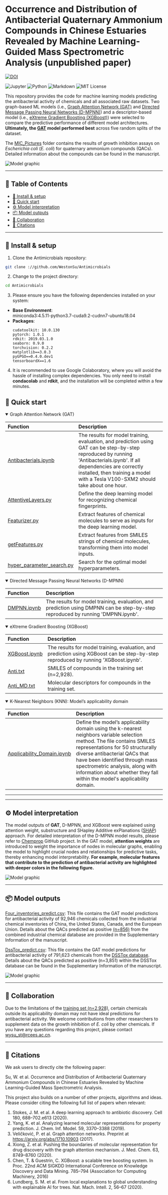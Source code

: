 # Occurrence and Distribution of Antibacterial Quaternary Ammonium Compounds in Chinese Estuaries Revealed by Machine Learning-Guided Mass Spectrometric Analysis (unpublished paper)
[![DOI](https://zenodo.org/badge/DOI/10.5281/zenodo.10389226.svg)](https://doi.org/10.5281/zenodo.10389226)
<p align="left">
<img src="https://img.shields.io/badge/Jupyter-F37626.svg?style&logo=Jupyter&logoColor=white" alt="Jupyter" />
<img src="https://img.shields.io/badge/Python-3776AB.svg?style&logo=Python&logoColor=white" alt="Python" />
<img src="https://img.shields.io/badge/Markdown-000000.svg?style&logo=Markdown&logoColor=white" alt="Markdown" />
<img src="https://img.shields.io/badge/license-MIT-blue.svg" alt="MIT License" />
</p>

This repository provides the code for machine learning models predicting the antibacterial activity of chemicals and all associated raw datasets. Two graph-based ML models (i.e., [Graph Attention Network (GAT)](https://github.com/WestonSu/Antimicrobials/blob/main/1_GAT/code/Antibacterials.ipynb) and [Directed Message Passing Neural Networks (D-MPNN)](https://github.com/WestonSu/Antimicrobials/blob/main/2_DMPNN/DMPNN.ipynb)) and a descriptor-based model (i.e., [eXtreme Gradient Boosting (XGBoost)](https://github.com/WestonSu/Antimicrobials/blob/main/3_XGBoost/XGBoost.ipynb)) were selected to compare the predictive performance of different model architectures. **Ultimately, the [GAT](https://github.com/WestonSu/Antimicrobials/blob/main/1_GAT/code/Antibacterials.ipynb) model performed best** across five random splits of the dataset.

The [MIC_Pictures](https://github.com/WestonSu/Antimicrobials/tree/main/5_MIC_Pictures) folder contains the results of growth inhibition assays on _Escherichia coli_ (_E. coli_) for quaternary ammonium compounds (QACs). Detailed information about the compounds can be found in the manuscript.

![Model graphic](Model_graphic.png)

---

## 📖 Table of Contents
- [🔧 Install & setup](#setup)
- [🚀 Quick start](#quickstart)
- [⚙️ Model interpretation](#interpretation)
- [📦 Model outputs](#outputs)
- [🤝 Collaboration](#Collaboration)
- [📄 Citations](#citations)
---

## 🔧 Install & setup <a name="setup"></a>
1. Clone the Antimicrobials repository:
```sh
git clone ://github.com/WestonSu/Antimicrobials
```
2. Change to the project directory:
```sh
cd Antimicrobials
```
3. Please ensure you have the following dependencies installed on your system:
- **Base Environment**:  
miniconda3:4.5.11-python3.7-cuda9.2-cudnn7-ubuntu18.04
- **Packages**:
    ```
    cudatoolkit: 10.0.130
    pytorch: 1.0.1
    rdkit: 2019.03.1.0
    seaborn: 0.9.0
    torchvision: 0.2.2
    matplotlib==3.0.3
    pyGPGO==0.4.0.dev1
    tensorboardX==1.6
    ```
 4. It is recommended to use Google Colaboratory, where you will avoid the hassle of installing complex dependencies. You only need to install **condacolab** and **rdkit**, and the installation will be completed within a few minutes.
   
## 🚀 Quick start <a name="quickstart"></a>

<details open><summary>Graph Attention Network (GAT)</summary>

| Function   | Description   |
|:------ |:--------- |                     
| [Antibacterials.ipynb](https://github.com/WestonSu/Antimicrobials/blob/main/1_GAT/code/Antibacterials.ipynb)                                 | The results for model training, evaluation, and prediction using GAT can be step-by-step reproduced by running 'Antibacterials.ipynb'. If all dependencies are correctly installed, then training a model with a Tesla V100-SXM2 should take about one hour.|                                            
| [AttentiveLayers.py](https://github.com/WestonSu/Antimicrobials/blob/main/1_GAT/code/AttentiveFP/AttentiveLayers.py)                         | Define the deep learning model for recognizing chemical fingerprints. |
| [Featurizer.py](https://github.com/WestonSu/Antimicrobials/blob/main/1_GAT/code/AttentiveFP/Featurizer.py)                                   | Extract features of chemical molecules to serve as inputs for the deep learning model. |
| [getFeatures.py](https://github.com/WestonSu/Antimicrobials/blob/main/1_GAT/code/AttentiveFP/getFeatures.py)                                 | Extract features from SMILES strings of chemical molecules, transforming them into model inputs. |
| [hyper_parameter_search.py](https://github.com/WestonSu/Antimicrobials/blob/main/1_GAT/code/hyper_parameter_search.py)                       | Search for the optimal model hyperparameters. |

</details>

<details open><summary>Directed Message Passing Neural Networks (D-MPNN)</summary>

| Function   | Description   |
|:------ |:--------- |      
| [DMPNN.ipynb](https://github.com/WestonSu/Antimicrobials/blob/main/2_DMPNN/DMPNN.ipynb) | The results for model training, evaluation, and prediction using DMPNN can be step-by-step reproduced by running 'DMPNN.ipynb'. |

</details>

<details open><summary>eXtreme Gradient Boosting (XGBoost)</summary>

| Function   | Description   |
|:------ |:--------- |      
| [XGBoost.ipynb](https://github.com/WestonSu/Antimicrobials/blob/main/3_XGBoost/XGBoost.ipynb) | The results for model training, evaluation, and prediction using XGBoost can be step-by-step reproduced by running 'XGBoost.ipynb'. |
| [Anti.txt](https://github.com/WestonSu/Antimicrobials/blob/main/3_XGBoost/Anti.txt)           | SMILES of compounds in the training set (n=2,928). |
| [Anti_MD.txt](https://github.com/WestonSu/Antimicrobials/blob/main/3_XGBoost/Anti_MD.txt)     | Molecular descriptors for compounds in the training set. |

</details>

<details open><summary>K-Nearest Neighbors (KNN): Model’s applicability domain</summary>

| Function   | Description   |
|:------ |:--------- |      
| [Applicability_Domain.ipynb](https://github.com/WestonSu/Antimicrobials/blob/main/4_Applicability_Domain/Applicability_Domain.ipynb) | Define the model’s applicability domain using the k-nearest neighbors variable selection method. The file contains SMILES representations for 50 structurally diverse antibacterial QACs that have been identified through mass spectrometric analysis, along with information about whether they fall within the model's applicability domain. |

</details>

---


---

## ⚙️ Model interpretation <a name="interpretation"></a>

The model outputs of **GAT**, D-MPNN, and XGBoost were explained using attention weight, substructure and SHapley Additive exPlanations ([SHAP](https://github.com/shap/shap)) approach. For detailed interpretation of the D-MPNN model results, please refer to [Chemprop](https://chemprop.readthedocs.io/en/latest/tutorial.html) GitHub project. In the GAT model, **attention weights** are introduced to weight the importance of nodes in molecular graphs, enabling the model to highlight crucial nodes and relationships for predictive tasks, thereby enhancing model interpretability. **For example, molecular features that contribute to the prediction of antibacterial activity are highlighted with deeper colors in the following figure.**

![Model graphic](Attention_weight.png)

---

## 📦 Model outputs <a name="outputs"></a>

[Four_inventories_predict.csv](https://github.com/WestonSu/Antimicrobials/blob/main/1_GAT/code/Four_inventories_predict.csv): This file contains the GAT model predictions for antibacterial activity of 92,946 chemicals collected from the industrial chemical inventories of China, the United States, Canada, and the European Union. Details about the QACs predicted as positive [(n=856)](https://github.com/WestonSu/Antimicrobials/blob/main/Supplementary%20Fig.%2022/Supplementary%20Fig.%2022.html) from the combined industrial chemical database are provided in the Supplementary Information of the manuscript.

[DssTox_predict.csv](https://github.com/WestonSu/Antimicrobials/blob/main/1_GAT/code/DssTox_predict.csv): This file contains the GAT model predictions for antibacterial activity of 791,623 chemicals from the [DSSTox database](https://epa.figshare.com/articles/dataset/DSSTox_v2000/8068211). Details about the QACs predicted as positive (n=3,851) within the DSSTox database can be found in the Supplementary Information of the manuscript.

![Model graphic](https://github.com/WestonSu/Antimicrobials/blob/main/Supplementary%20Fig.%2024/bokeh_plot_clusters.png)

---

## 🤝 Collaboration <a name="Collaboration"></a>

Due to the limitations of the [training set (n=2,928)](https://github.com/WestonSu/Antimicrobials/blob/main/1_GAT/data/Anti_plus_v2.csv), certain chemicals outside its applicability domain may not have ideal predictions for antibacterial activity. We welcome contributions from other researchers to supplement data on the growth inhibition of _E. coli_ by other chemicals. If you have any questions regarding this project, please contact wysu_st@rcees.ac.cn.

---

## 📄 Citations <a name="citations"></a>  

We ask users to directly cite the following paper:

Su, W. et al. Occurrence and Distribution of Antibacterial Quaternary Ammonium Compounds in Chinese Estuaries Revealed by Machine Learning-Guided Mass Spectrometric Analysis.

This project also builds on a number of other projects, algorithms and ideas. Please consider citing the following full list of papers when relevant: 

1. Stokes, J. M. et al. A deep learning approach to antibiotic discovery. Cell 180, 688–702.e613 (2020).
2. Yang, K. et al. Analyzing learned molecular representations for property prediction. J. Chem. Inf. Model. 59, 3370–3388 (2019).
3. Veličković, P. et al. Graph attention networks. Preprint at https://arxiv.org/abs/1710.10903 (2017).
4. Xiong, Z. et al. Pushing the boundaries of molecular representation for drug discovery with the graph attention mechanism. J. Med. Chem. 63, 8749–8760 (2020).
5. Chen, T. & Guestrin, C. XGBoost: a scalable tree boosting system. In Proc. 22nd ACM SIGKDD International Conference on Knowledge Discovery and Data Mining. 785–794 (Association for Computing Machinery, 2016)
6. Lundberg, S. M. et al. From local explanations to global understanding with explainable AI for trees. Nat. Mach. Intell. 2, 56–67 (2020).



